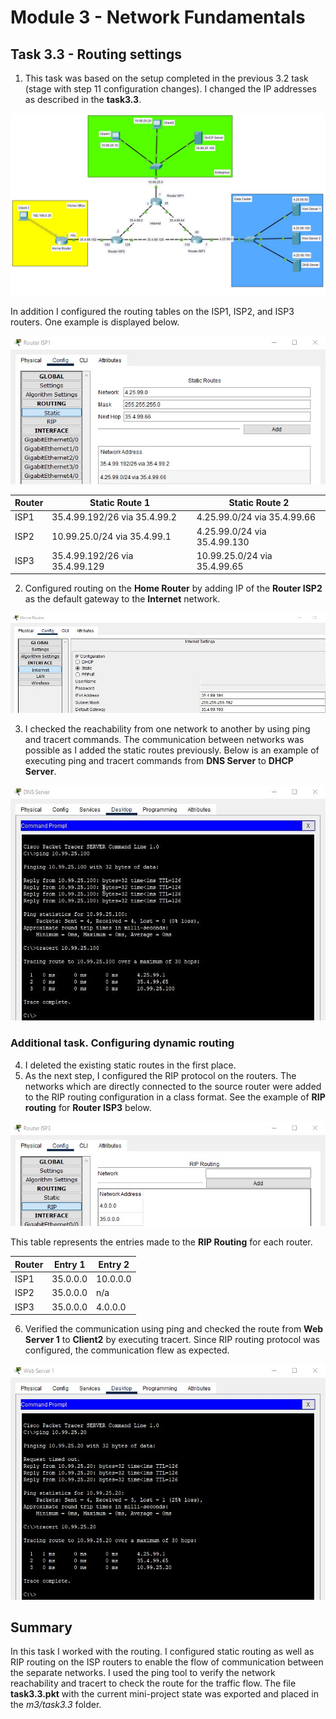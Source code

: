# Module 3 - Network Fundamentals
## Task 3.3 - Routing settings
1. This task was based on the setup completed in the previous 3.2 task (stage with step 11 configuration changes). I changed the IP addresses as described in the __task3.3__.

![Screenshot1](https://github.com/Soubi8/DevOps_online_Vinnytsia_2022Q1Q2/blob/main/m3/task3.3/Screenshots/1.jpg)

In addition I configured the routing tables on the ISP1, ISP2, and ISP3 routers. One example is displayed below.

![Screenshot2](https://github.com/Soubi8/DevOps_online_Vinnytsia_2022Q1Q2/blob/main/m3/task3.3/Screenshots/2.jpg)

| Router | Static Route 1 | Static Route 2 |
| - | - | - |
| ISP1 | 35.4.99.192/26 via 35.4.99.2 | 4.25.99.0/24 via 35.4.99.66 |
| ISP2 | 10.99.25.0/24 via 35.4.99.1 | 4.25.99.0/24 via 35.4.99.130 |
| ISP3 | 35.4.99.192/26 via 35.4.99.129 | 10.99.25.0/24 via 35.4.99.65 |

2. Configured routing on the __Home Router__ by adding IP of the __Router ISP2__ as the default gateway to the __Internet__ network.

![Screenshot3](https://github.com/Soubi8/DevOps_online_Vinnytsia_2022Q1Q2/blob/main/m3/task3.3/Screenshots/3.jpg)

3. I checked the reachability from one network to another by using ping and tracert commands. The communication between networks was possible as I added the static routes previously. Below is an example of executing ping and tracert commands from __DNS Server__ to __DHCP Server__.

![Screenshot4](https://github.com/Soubi8/DevOps_online_Vinnytsia_2022Q1Q2/blob/main/m3/task3.3/Screenshots/4.jpg)

### Additional task. Configuring dynamic routing
4. I deleted the existing static routes in the first place.
5. As the next step, I configured the RIP protocol on the routers. The networks which are directly connected to the source router were added to the RIP routing configuration in a class format. See the example of __RIP routing__ for __Router ISP3__ below.

![Screenshot5](https://github.com/Soubi8/DevOps_online_Vinnytsia_2022Q1Q2/blob/main/m3/task3.3/Screenshots/5.jpg)

This table represents the entries made to the __RIP Routing__ for each router.

| Router | Entry 1 | Entry 2 |
| - | - | - |
| ISP1 | 35.0.0.0 | 10.0.0.0 |
| ISP2 | 35.0.0.0 | n/a |
| ISP3 | 35.0.0.0 | 4.0.0.0 |

6. Verified the communication using ping and checked the route from __Web Server 1__ to __Client2__ by executing tracert. Since RIP routing protocol was configured, the communication flew as expected. 

![Screenshot6](https://github.com/Soubi8/DevOps_online_Vinnytsia_2022Q1Q2/blob/main/m3/task3.3/Screenshots/6.jpg)

## Summary
In this task I worked with the routing. I configured static routing as well as RIP routing on the ISP routers to enable the flow of communication between the separate networks. I used the ping tool to verify the network reachability and tracert to check the route for the traffic flow. The file __task3.3.pkt__ with the current mini-project state was exported and placed in the _m3/task3.3_ folder.
